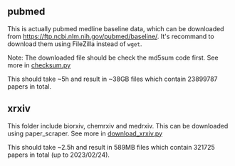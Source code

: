 ## pubmed
This is actually pubmed medline baseline data, which can be downloaded from https://ftp.ncbi.nlm.nih.gov/pubmed/baseline/. It's recommand to download them using FileZilla instead of `wget`.

Note: The downloaded file should be check the md5sum code first. See more in [checksum.py](./scripts/checksum.py)

This should take ~5h and result in ~38GB files which contain 23899787 papers in total.

## xrxiv
This folder include biorxiv, chemrxiv and medrxiv. This can be downloaded using paper_scraper. See more in [download_xrxiv.py](./scripts/download_xrxiv.py)

This should take ~2.5h and result in 589MB files which contain 321725 papers in total (up to 2023/02/24).